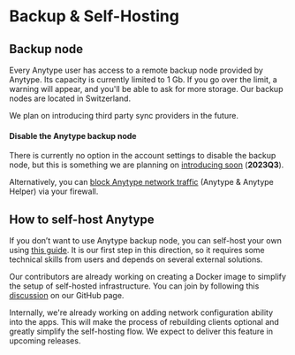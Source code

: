 # Backup & Self-Hosting

## Backup node

Every Anytype user has access to a remote backup node provided by Anytype. Its capacity is currently limited to 1 Gb. If you go over the limit, a warning will appear, and you'll be able to ask for more storage. Our backup nodes are located in Switzerland.

We plan on introducing third party sync providers in the future.

#### Disable the Anytype backup node

There is currently no option in the account settings to disable the backup node, but this is something we are planning on [introducing soon](https://github.com/anyproto/roadmap/issues/34) (**2023Q3**).

Alternatively, you can [block Anytype network traffic](https://community.anytype.io/t/is-there-a-way-to-limit-storage-of-data-only-local/6982) (Anytype & Anytype Helper) via your firewall.

## **How to self-host Anytype**

If you don’t want to use Anytype backup node, you can self-host your own using [this guide](https://tech.anytype.io/how-to/self-hosting). It is our first step in this direction, so it requires some technical skills from users and depends on several external solutions.

Our contributors are already working on creating a Docker image to simplify the setup of self-hosted infrastructure. You can join by following this [discussion](https://github.com/orgs/anyproto/discussions/17) on our GitHub page.

Internally, we're already working on adding network configuration ability into the apps. This will make the process of rebuilding clients optional and greatly simplify the self-hosting flow. We expect to deliver this feature in upcoming releases.
